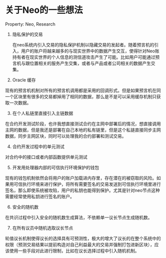 # 关于Neo的一些想法

Property: Neo, Research

1. 隐私保护的交易

    在neo系统内引入交易的隐私保护机制以隐藏交易的发起者。随着预言机的引入，用户的账户将越来越多的与现实世界中的数据产生交互，使得针对Neo账持有者在现实世界的个人信息的测信道攻击产生了可能。比如用户可能通过预言机与跟位置相关的服务产生交集，或者与产品或者公司相关的数据产生交集。

2. Oracle 缓存

现有的预言机机制对所有的预言机调用都是采用的回调形式。但是如果预言机在同一个区块里有很多的交易都掉用了相同的数据，那么是不是可以采用缓存机制只获取一次数据。

3. 在个人私链里直接引入主链数据

在合约开发测试阶段，也许我想直接测试合约在主网中部署后的情况，想直接调用主网的数据，但是我还是部署在自己本地的私有链里，但是这个私链直接同步主网数据，同步主网区块，同时可以处理我的合约部署和测试交易。

4. 合约开发过程中的单元测试

对合约中的接口或者内部函数提供单元测试

5. 开发用处理器内部的可信执行环境保护的钱包

现有的钱包机制依然会将用户的账户加载进内存里，存在潜在的被窃取的风险。如果用可信执行环境来进行保护，将所有需要签名的交易发送到可信执行环境里进行签名，那么即使系统被攻陷，用户的私钥也能得到保护。尤其是针对neo节点这种需要经常使用私钥进行签名的账户。

6. 安全的随机数

在共识过程中引入安全的随机数生成算法，不依赖单一议长节点生成随机数。

7. 在所有议员中随机选取议长节点

轮值议长机制使得议长的选择具有可预测性，极大的增大了议长的在整个系统中的权限（预测交易结果以提前构造对自己利益最大的交易并强制打包进新区块），应该使用一些手段对此进行限制，比如在议长选择过程中引入随机机制。
